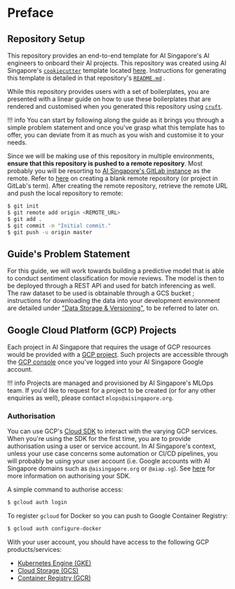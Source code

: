 # Preface

## Repository Setup

This repository provides an end-to-end template for AI
Singapore's AI engineers to onboard their AI projects. This repository
was created using AI Singapore's
[`cookiecutter`](https://cookiecutter.readthedocs.io/en/latest/)
template located
[here](https://github.com/aimakerspace/ml-project-cookiecutter-gcp).
Instructions for generating this template is detailed in that
repository's
[`README.md`](https://github.com/aimakerspace/ml-project-cookiecutter-gcp/blob/master/README.md)
.

While this repository provides users with a set of boilerplates,
you are presented with a linear guide on
how to use these boilerplates that are rendered and customised
when you generated this
repository using [`cruft`](https://cruft.github.io/cruft/).

!!! info
    You can start by following along the guide as it brings you through
    a simple problem statement and
    once you've grasp what this template has to offer,
    you can deviate from it as much as you wish
    and customise it to your needs.

Since we will be making use of this repository in multiple
environments, __ensure that this repository is pushed to a
remote repository__.
Most probably you will be resorting to
[AI Singapore's GitLab instance](https://gitlab.aisingapore.net/) as
the remote.
Refer to
[here](https://docs.gitlab.com/ee/user/project/working_with_projects.html#create-a-project)
on creating a blank remote repository (or project in GitLab's term).
After creating the remote repository, retrieve the remote URL and push
the local repository to remote:

```bash
$ git init
$ git remote add origin <REMOTE_URL>
$ git add .
$ git commit -m "Initial commit."
$ git push -u origin master
```

## Guide's Problem Statement

For this guide, we will work towards building a predictive model that is
able to conduct sentiment classification for movie reviews.
The model is then to be deployed through a REST API and used for batch
inferencing as well.
The raw dataset to be used is obtainable through a GCS bucket
;
instructions for downloading the data into your development environment
are detailed under
["Data Storage & Versioning"](./06-data-storage-versioning.md),
to be referred to later on.

## Google Cloud Platform (GCP) Projects

Each project in AI Singapore that requires the usage of GCP resources
would be provided with a
[GCP project](https://cloud.google.com/docs/overview#projects). Such
projects are accessible through the
[GCP console](https://console.cloud.google.com/home) once you've logged
into your AI Singapore Google account.

!!! info
    Projects are managed and
    provisioned by AI Singapore's MLOps team.
    If you'd like to request for a
    project to be created (or for any other enquiries as well), please
    contact `mlops@aisingapore.org`.

### Authorisation

You can use GCP's [Cloud SDK](https://cloud.google.com/sdk) to interact
with the varying GCP services.
When you're using the SDK for the first time,
you are to provide authorisation using a user or service account. In AI
Singapore's context, unless your use case concerns some automation or
CI/CD pipelines, you will probably be using your user account
(i.e. Google accounts with AI Singapore domains such as
`@aisingapore.org` or `@aiap.sg`).
See [here](https://cloud.google.com/sdk/docs/authorizing) for more
information on authorising your SDK.

A simple command to authorise access:

```bash
$ gcloud auth login
```

To register `gcloud` for Docker so you can push to
Google Container Registry:

```bash
$ gcloud auth configure-docker
```

With your user account, you should have access to the following GCP
products/services:

- [Kubernetes Engine (GKE)](https://cloud.google.com/kubernetes-engine)
- [Cloud Storage (GCS)](https://cloud.google.com/storage)
- [Container Registry (GCR)](https://cloud.google.com/container-registry)
